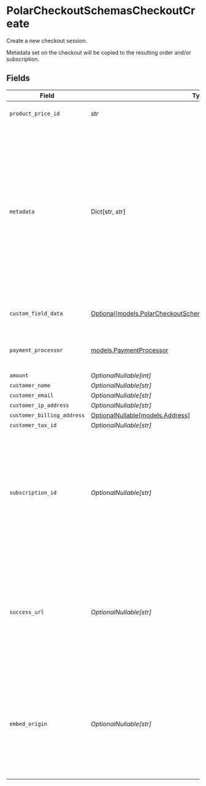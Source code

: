 # PolarCheckoutSchemasCheckoutCreate

Create a new checkout session.

Metadata set on the checkout will be copied
to the resulting order and/or subscription.


## Fields

| Field                                                                                                                                                                                                                                                    | Type                                                                                                                                                                                                                                                     | Required                                                                                                                                                                                                                                                 | Description                                                                                                                                                                                                                                              |
| -------------------------------------------------------------------------------------------------------------------------------------------------------------------------------------------------------------------------------------------------------- | -------------------------------------------------------------------------------------------------------------------------------------------------------------------------------------------------------------------------------------------------------- | -------------------------------------------------------------------------------------------------------------------------------------------------------------------------------------------------------------------------------------------------------- | -------------------------------------------------------------------------------------------------------------------------------------------------------------------------------------------------------------------------------------------------------- |
| `product_price_id`                                                                                                                                                                                                                                       | *str*                                                                                                                                                                                                                                                    | :heavy_check_mark:                                                                                                                                                                                                                                       | ID of the product price to checkout.                                                                                                                                                                                                                     |
| `metadata`                                                                                                                                                                                                                                               | Dict[str, *str*]                                                                                                                                                                                                                                         | :heavy_minus_sign:                                                                                                                                                                                                                                       | Key-value object allowing you to store additional information.<br/><br/>The key must be a string with a maximum length of **40 characters**.<br/>The value must be a string with a maximum length of **500 characters**.<br/>You can store up to **50 key-value pairs**. |
| `custom_field_data`                                                                                                                                                                                                                                      | [Optional[models.PolarCheckoutSchemasCheckoutCreateCustomFieldData]](../models/polarcheckoutschemascheckoutcreatecustomfielddata.md)                                                                                                                     | :heavy_minus_sign:                                                                                                                                                                                                                                       | Key-value object storing custom field values.                                                                                                                                                                                                            |
| `payment_processor`                                                                                                                                                                                                                                      | [models.PaymentProcessor](../models/paymentprocessor.md)                                                                                                                                                                                                 | :heavy_check_mark:                                                                                                                                                                                                                                       | Payment processor to use. Currently only Stripe is supported.                                                                                                                                                                                            |
| `amount`                                                                                                                                                                                                                                                 | *OptionalNullable[int]*                                                                                                                                                                                                                                  | :heavy_minus_sign:                                                                                                                                                                                                                                       | N/A                                                                                                                                                                                                                                                      |
| `customer_name`                                                                                                                                                                                                                                          | *OptionalNullable[str]*                                                                                                                                                                                                                                  | :heavy_minus_sign:                                                                                                                                                                                                                                       | N/A                                                                                                                                                                                                                                                      |
| `customer_email`                                                                                                                                                                                                                                         | *OptionalNullable[str]*                                                                                                                                                                                                                                  | :heavy_minus_sign:                                                                                                                                                                                                                                       | N/A                                                                                                                                                                                                                                                      |
| `customer_ip_address`                                                                                                                                                                                                                                    | *OptionalNullable[str]*                                                                                                                                                                                                                                  | :heavy_minus_sign:                                                                                                                                                                                                                                       | N/A                                                                                                                                                                                                                                                      |
| `customer_billing_address`                                                                                                                                                                                                                               | [OptionalNullable[models.Address]](../models/address.md)                                                                                                                                                                                                 | :heavy_minus_sign:                                                                                                                                                                                                                                       | N/A                                                                                                                                                                                                                                                      |
| `customer_tax_id`                                                                                                                                                                                                                                        | *OptionalNullable[str]*                                                                                                                                                                                                                                  | :heavy_minus_sign:                                                                                                                                                                                                                                       | N/A                                                                                                                                                                                                                                                      |
| `subscription_id`                                                                                                                                                                                                                                        | *OptionalNullable[str]*                                                                                                                                                                                                                                  | :heavy_minus_sign:                                                                                                                                                                                                                                       | ID of a subscription to upgrade. It must be on a free pricing. If checkout is successful, metadata set on this checkout will be copied to the subscription, and existing keys will be overwritten.                                                       |
| `success_url`                                                                                                                                                                                                                                            | *OptionalNullable[str]*                                                                                                                                                                                                                                  | :heavy_minus_sign:                                                                                                                                                                                                                                       | URL where the customer will be redirected after a successful payment.You can add the `checkout_id={CHECKOUT_ID}` query parameter to retrieve the checkout session id.                                                                                    |
| `embed_origin`                                                                                                                                                                                                                                           | *OptionalNullable[str]*                                                                                                                                                                                                                                  | :heavy_minus_sign:                                                                                                                                                                                                                                       | If you plan to embed the checkout session, set this to the Origin of the embedding page. It'll allow the Polar iframe to communicate with the parent page.                                                                                               |